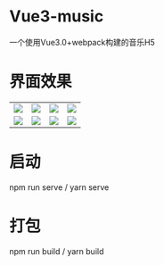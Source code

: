 # Vue3-music

一个使用Vue3.0+webpack构建的音乐H5

# 界面效果

<table>
    <tr>
        <td><img src="https://user-images.githubusercontent.com/34961949/143675983-e37f65ea-4502-4e0c-84d3-e655bd8462b4.png" /></td>
        <td><img src="https://user-images.githubusercontent.com/34961949/143676020-e6d65796-3e9f-4fe7-8023-b749bf0c77ed.png" /></td>
        <td><img src="https://user-images.githubusercontent.com/34961949/143676032-b5cee47c-a3cb-42de-b6c6-c4107f5077c9.png" />
        </td>
        <td><img src="https://user-images.githubusercontent.com/34961949/143677271-1a710e55-940b-4b1f-860b-d382d6fbcef6.png" />
        </td>
    </tr>
  <tr>
       <td><img src="https://user-images.githubusercontent.com/34961949/143677713-7d91705c-8c9f-4554-9813-536467387e8b.png" />
        </td>
      <td><img src="https://user-images.githubusercontent.com/34961949/143677614-8517e496-7711-469c-88c9-5a84f37588db.png" />
        </td>
      <td><img src="https://user-images.githubusercontent.com/34961949/143677827-a9670070-db31-44da-81bc-3020b7f0f066.png" />
        </td>
      <td><img src="https://user-images.githubusercontent.com/34961949/143677802-d55adc5a-ba4c-4749-acb0-6eb0ae112ad5.png" />
        </td>
    
  </tr>
</table>

# 启动

npm run serve / yarn serve

# 打包

npm run build / yarn build
